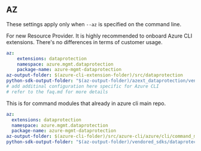 ## AZ

These settings apply only when `--az` is specified on the command line.

For new Resource Provider. It is highly recommended to onboard Azure CLI extensions. There's no differences in terms of customer usage. 

``` yaml $(az) && $(target-mode) != 'core'
az:
    extensions: dataprotection
    namespace: azure.mgmt.dataprotection
    package-name: azure-mgmt-dataprotection
az-output-folder: $(azure-cli-extension-folder)/src/dataprotection
python-sdk-output-folder: "$(az-output-folder)/azext_dataprotection/vendored_sdks/dataprotection"
# add additinal configuration here specific for Azure CLI
# refer to the faq.md for more details
```



This is for command modules that already in azure cli main repo. 
``` yaml $(az) && $(target-mode) == 'core'
az:
  extensions: dataprotection
  namespace: azure.mgmt.dataprotection
  package-name: azure-mgmt-dataprotection
az-output-folder: $(azure-cli-folder)/src/azure-cli/azure/cli/command_modules/dataprotection
python-sdk-output-folder: "$(az-output-folder)/vendored_sdks/dataprotection"
``` 